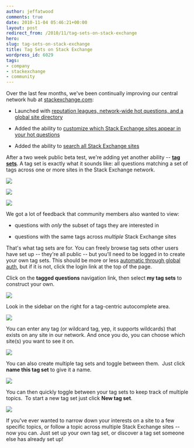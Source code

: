 ```yaml
---
author: jeffatwood
comments: true
date: 2010-11-04 05:46:21+00:00
layout: post
redirect_from: /2010/11/tag-sets-on-stack-exchange
hero: 
slug: tag-sets-on-stack-exchange
title: Tag Sets on Stack Exchange
wordpress_id: 6029
tags:
- company
- stackexchange
- community
---
```


Over the last few months, we've been continually improving our central network hub at [stackexchange.com](http://stackexchange.com):



	
  * Launched with [reputation leagues, network-wide hot questions, and a global site directory](http://blog.stackoverflow.com/2010/08/network-central-stackexchange-com/)

	
  * Added the ability to [customize which Stack Exchange sites appear in your hot questions](http://blog.stackoverflow.com/2010/09/customizing-stackexchange-com/)

	
  * Added the ability to [search all Stack Exchange sites](http://blog.stackoverflow.com/2010/10/search-all-stack-exchange-sites/)


After a two week public beta test, we're adding yet another ability -- [**tag sets**](http://stackexchange.com/tagsets). A tag set is exactly what it sounds like: all questions matching a set of tags across one or more sites in the Stack Exchange network.

![](/images/wordpress/stackexchange-tagset-example-1.png)

![](/images/wordpress/stackexchange-tagset-example-2.png)

![](/images/wordpress/stackexchange-tagset-example-3.png)

We got a lot of feedback that community members also wanted to view:



	
  * questions with _only_ the subset of tags they are interested in

	
  * questions with the same tags across _multiple_ Stack Exchange sites


That's what tag sets are for. You can freely browse tag sets other users have set up -- they're all public -- but you'll need to be logged in to create your own tag sets. This should be more or less [automatic through global auth](http://blog.stackoverflow.com/2010/09/global-network-auto-login/), but if it is not, click the login link at the top of the page.

Click on the **tagged questions** navigation link, then select **my tag sets** to construct your own.

[![](https://i.stack.imgur.com/aPrJ1.png)](http://stackexchange.com/tagsets)

Look in the sidebar on the right for a tag-centric autocomplete area.

![](/images/wordpress/stackexchange-tagset-ui-0.png)

You can enter any tag (or wildcard tag, yep, it supports wildcards) that exists on any site in our network. And once you do, you can choose which site(s) you want to see it on.

![](/images/wordpress/stackexchange-tagset-ui-1.png)

You can also create multiple tag sets and toggle between them.  Just click **name this tag set** to give it a name.

![](/images/wordpress/name-this-tagset.png)

You can then quickly toggle between your tag sets to keep track of multiple topics.  To start a new tag set just click **New tag set**.

![](/images/wordpress/tag-sets.png)

If you've ever wanted to narrow down your interests on a site to a few specific topics, or follow a topic across multiple Stack Exchange sites -- now you can. Just set up your own tag set, or discover a tag set someone else has already set up!
